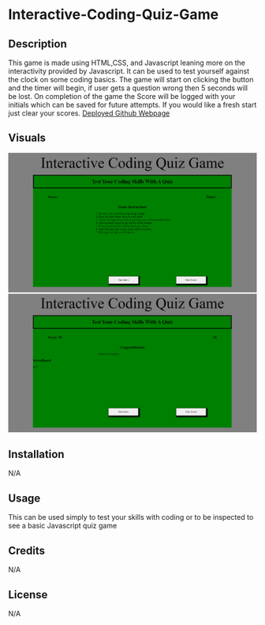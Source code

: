 # Interactive-Coding-Quiz-Game

## Description
This game is made using HTML,CSS, and Javascript leaning more on the interactivity provided by Javascript. It can be used to test yourself against the clock on some coding basics. The game will start on clicking the button and the timer will begin, if user gets a question wrong then 5 seconds will be lost. On completion of the game the Score will be logged with your initials which can be saved for future attempts. If you would like a fresh start just clear your scores.
[Deployed Github Webpage](https://ignaciog08.github.io/Interactive-Coding-Quiz-Game/)

## Visuals

![alt text](./assets/images/pre-quiz.PNG)
![alt text](./assets/images/post-quiz.PNG)


## Installation

N/A

## Usage
This can be used simply to test your skills with coding or to be inspected to see a basic Javascript quiz game


## Credits

N/A

## License

N/A
